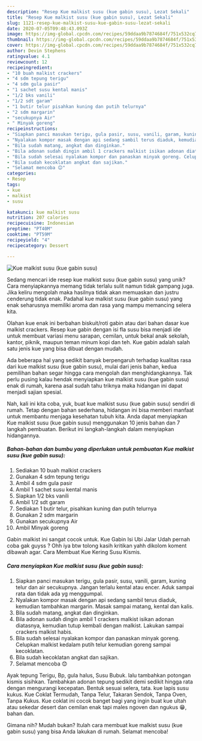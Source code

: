 ```yaml
---
description: "Resep Kue malkist susu (kue gabin susu), Lezat Sekali"
title: "Resep Kue malkist susu (kue gabin susu), Lezat Sekali"
slug: 1121-resep-kue-malkist-susu-kue-gabin-susu-lezat-sekali
date: 2020-07-05T09:48:43.093Z
image: https://img-global.cpcdn.com/recipes/59ddaa9b7874684f/751x532cq70/kue-malkist-susu-kue-gabin-susu-foto-resep-utama.jpg
thumbnail: https://img-global.cpcdn.com/recipes/59ddaa9b7874684f/751x532cq70/kue-malkist-susu-kue-gabin-susu-foto-resep-utama.jpg
cover: https://img-global.cpcdn.com/recipes/59ddaa9b7874684f/751x532cq70/kue-malkist-susu-kue-gabin-susu-foto-resep-utama.jpg
author: Devin Stephens
ratingvalue: 4.1
reviewcount: 12
recipeingredient:
- "10 buah malkist crackers"
- "4 sdm tepung terigu"
- "4 sdm gula pasir"
- "1 sachet susu kental manis"
- "1/2 bks vanili"
- "1/2 sdt garam"
- "1 butir telur pisahkan kuning dan putih telurnya"
- "2 sdm margarin"
- "secukupnya Air"
- " Minyak goreng"
recipeinstructions:
- "Siapkan panci masukan terigu, gula pasir, susu, vanili, garam, kuning telur dan air secukupnya. Jangan terlalu kental atau encer. Aduk sampai rata dan tidak ada yg menggumpal."
- "Nyalakan kompor masak dengan api sedang sambil terus diaduk, kemudian tambahkan margarin. Masak sampai matang, kental dan kalis."
- "Bila sudah matang, angkat dan dinginkan."
- "Bila adonan sudah dingin ambil 1 crackers malkist isikan adonan diatasnya, kemudian tutup kembali dengan malkist. Lakukan sampai crackers malkist habis."
- "Bila sudah selesai nyalakan kompor dan panaskan minyak goreng. Celupkan malkist kedalam putih telur kemudian goreng sampai kecoklatan."
- "Bila sudah kecoklatan angkat dan sajikan."
- "Selamat mencoba 😊"
categories:
- Resep
tags:
- kue
- malkist
- susu

katakunci: kue malkist susu 
nutrition: 207 calories
recipecuisine: Indonesian
preptime: "PT40M"
cooktime: "PT59M"
recipeyield: "4"
recipecategory: Dessert

---
```



![Kue malkist susu (kue gabin susu)](https://img-global.cpcdn.com/recipes/59ddaa9b7874684f/751x532cq70/kue-malkist-susu-kue-gabin-susu-foto-resep-utama.jpg)

Sedang mencari ide resep kue malkist susu (kue gabin susu) yang unik? Cara menyiapkannya memang tidak terlalu sulit namun tidak gampang juga. Jika keliru mengolah maka hasilnya tidak akan memuaskan dan justru cenderung tidak enak. Padahal kue malkist susu (kue gabin susu) yang enak seharusnya memiliki aroma dan rasa yang mampu memancing selera kita.

Olahan kue enak ini berbahan biskuit/roti gabin atau dari bahan dasar kue malkist crackers. Resep kue gabin dengan isi fla susu bisa menjadi ide untuk membuat variasi menu sarapan, cemilan, untuk bekal anak sekolah, kantor, piknik, maupun teman minum kopi dan teh. Kue gabin adalah salah satu jenis kue yang bisa dibuat dengan mudah.

Ada beberapa hal yang sedikit banyak berpengaruh terhadap kualitas rasa dari kue malkist susu (kue gabin susu), mulai dari jenis bahan, kedua pemilihan bahan segar hingga cara mengolah dan menghidangkannya. Tak perlu pusing kalau hendak menyiapkan kue malkist susu (kue gabin susu) enak di rumah, karena asal sudah tahu triknya maka hidangan ini dapat menjadi sajian spesial.


Nah, kali ini kita coba, yuk, buat kue malkist susu (kue gabin susu) sendiri di rumah. Tetap dengan bahan sederhana, hidangan ini bisa memberi manfaat untuk membantu menjaga kesehatan tubuh kita. Anda dapat menyiapkan Kue malkist susu (kue gabin susu) menggunakan 10 jenis bahan dan 7 langkah pembuatan. Berikut ini langkah-langkah dalam menyiapkan hidangannya.

<!--inarticleads1-->

##### Bahan-bahan dan bumbu yang diperlukan untuk pembuatan Kue malkist susu (kue gabin susu):

1. Sediakan 10 buah malkist crackers
1. Gunakan 4 sdm tepung terigu
1. Ambil 4 sdm gula pasir
1. Ambil 1 sachet susu kental manis
1. Siapkan 1/2 bks vanili
1. Ambil 1/2 sdt garam
1. Sediakan 1 butir telur, pisahkan kuning dan putih telurnya
1. Gunakan 2 sdm margarin
1. Gunakan secukupnya Air
1. Ambil  Minyak goreng


Gabin malkist ini sangat cocok untuk. Kue Gabin Isi Ubi Jalar Udah pernah coba gak guyss ? Ohh iya btw tolong kasih kritikan yahh dikolom koment dibawah agar. Cara Membuat Kue Kering Susu Kismis. 

<!--inarticleads2-->

##### Cara menyiapkan Kue malkist susu (kue gabin susu):

1. Siapkan panci masukan terigu, gula pasir, susu, vanili, garam, kuning telur dan air secukupnya. Jangan terlalu kental atau encer. Aduk sampai rata dan tidak ada yg menggumpal.
1. Nyalakan kompor masak dengan api sedang sambil terus diaduk, kemudian tambahkan margarin. Masak sampai matang, kental dan kalis.
1. Bila sudah matang, angkat dan dinginkan.
1. Bila adonan sudah dingin ambil 1 crackers malkist isikan adonan diatasnya, kemudian tutup kembali dengan malkist. Lakukan sampai crackers malkist habis.
1. Bila sudah selesai nyalakan kompor dan panaskan minyak goreng. Celupkan malkist kedalam putih telur kemudian goreng sampai kecoklatan.
1. Bila sudah kecoklatan angkat dan sajikan.
1. Selamat mencoba 😊


Ayak tepung Terigu, Bp, gula halus, Susu Bubuk. lalu tambahkan potongan kismis sisihkan. Tambahkan adonan tepung sedikit demi sedikit hingga rata dengan mengurangi kecepatan. Bentuk sesuai selera, tata. kue lapis susu kukus. Kue Coklat Termudah, Tanpa Telur, Takaran Sendok, Tanpa Oven, Tanpa Kukus. Kue coklat ini cocok banget bagi yang ingin buat kue ultah atau sekedar desert dan cemilan enak tapi males ngoven dan ngukus 😁, bahan dan. 

Gimana nih? Mudah bukan? Itulah cara membuat kue malkist susu (kue gabin susu) yang bisa Anda lakukan di rumah. Selamat mencoba!
